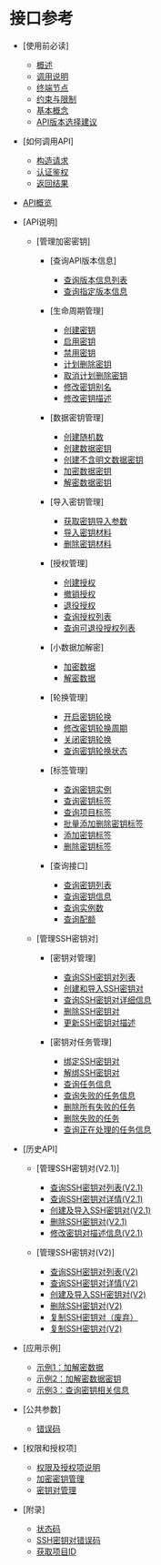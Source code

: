 # 接口参考

-   [使用前必读]
    -   [概述](概述.md)
    -   [调用说明](调用说明.md)
    -   [终端节点](终端节点.md)
    -   [约束与限制](约束与限制.md)
    -   [基本概念](基本概念.md)
    -   [API版本选择建议](API版本选择建议.md)

-   [如何调用API]
    -   [构造请求](构造请求.md)
    -   [认证鉴权](认证鉴权.md)
    -   [返回结果](返回结果.md)

-   [API概览](API概览.md)
-   [API说明]
    -   [管理加密密钥]
        -   [查询API版本信息]
            -   [查询版本信息列表](查询版本信息列表.md)
            -   [查询指定版本信息](查询指定版本信息.md)

        -   [生命周期管理]
            -   [创建密钥](创建密钥.md)
            -   [启用密钥](启用密钥.md)
            -   [禁用密钥](禁用密钥.md)
            -   [计划删除密钥](计划删除密钥.md)
            -   [取消计划删除密钥](取消计划删除密钥.md)
            -   [修改密钥别名](修改密钥别名.md)
            -   [修改密钥描述](修改密钥描述.md)

        -   [数据密钥管理]
            -   [创建随机数](创建随机数.md)
            -   [创建数据密钥](创建数据密钥.md)
            -   [创建不含明文数据密钥](创建不含明文数据密钥.md)
            -   [加密数据密钥](加密数据密钥.md)
            -   [解密数据密钥](解密数据密钥.md)

        -   [导入密钥管理]
            -   [获取密钥导入参数](获取密钥导入参数.md)
            -   [导入密钥材料](导入密钥材料.md)
            -   [删除密钥材料](删除密钥材料.md)

        -   [授权管理]
            -   [创建授权](创建授权.md)
            -   [撤销授权](撤销授权.md)
            -   [退役授权](退役授权.md)
            -   [查询授权列表](查询授权列表.md)
            -   [查询可退役授权列表](查询可退役授权列表.md)

        -   [小数据加解密]
            -   [加密数据](加密数据.md)
            -   [解密数据](解密数据.md)

        -   [轮换管理]
            -   [开启密钥轮换](开启密钥轮换.md)
            -   [修改密钥轮换周期](修改密钥轮换周期.md)
            -   [关闭密钥轮换](关闭密钥轮换.md)
            -   [查询密钥轮换状态](查询密钥轮换状态.md)

        -   [标签管理]
            -   [查询密钥实例](查询密钥实例.md)
            -   [查询密钥标签](查询密钥标签.md)
            -   [查询项目标签](查询项目标签.md)
            -   [批量添加删除密钥标签](批量添加删除密钥标签.md)
            -   [添加密钥标签](添加密钥标签.md)
            -   [删除密钥标签](删除密钥标签.md)

        -   [查询接口]
            -   [查询密钥列表](查询密钥列表.md)
            -   [查询密钥信息](查询密钥信息.md)
            -   [查询实例数](查询实例数.md)
            -   [查询配额](查询配额.md)

    -   [管理SSH密钥对]
        -   [密钥对管理]
            -   [查询SSH密钥对列表](查询SSH密钥对列表.md)
            -   [创建和导入SSH密钥对](创建和导入SSH密钥对.md)
            -   [查询SSH密钥对详细信息](查询SSH密钥对详细信息.md)
            -   [删除SSH密钥对](删除SSH密钥对.md)
            -   [更新SSH密钥对描述](更新SSH密钥对描述.md)

        -   [密钥对任务管理]
            -   [绑定SSH密钥对](绑定SSH密钥对.md)
            -   [解绑SSH密钥对](解绑SSH密钥对.md)
            -   [查询任务信息](查询任务信息.md)
            -   [查询失败的任务信息](查询失败的任务信息.md)
            -   [删除所有失败的任务](删除所有失败的任务.md)
            -   [删除失败的任务](删除失败的任务.md)
            -   [查询正在处理的任务信息](查询正在处理的任务信息.md)

-   [历史API]
    -   [管理SSH密钥对\(V2.1\)]
        -   [查询SSH密钥对列表\(V2.1\)](查询SSH密钥对列表(V2-1).md)
        -   [查询SSH密钥对详情\(V2.1\)](查询SSH密钥对详情(V2-1).md)
        -   [创建及导入SSH密钥对\(V2.1\)](创建及导入SSH密钥对(V2-1).md)
        -   [删除SSH密钥对\(V2.1\)](删除SSH密钥对(V2-1).md)
        -   [修改密钥对描述信息\(V2.1\)](修改密钥对描述信息(V2-1).md)

    -   [管理SSH密钥对\(V2\)]
        -   [查询SSH密钥对列表\(V2\)](查询SSH密钥对列表(V2).md)
        -   [查询SSH密钥对详情\(V2\)](查询SSH密钥对详情(V2).md)
        -   [创建及导入SSH密钥对\(V2\)](创建及导入SSH密钥对(V2).md)
        -   [删除SSH密钥对\(V2\)](删除SSH密钥对(V2).md)
        -   [复制SSH密钥对（废弃）](复制SSH密钥对（废弃）.md)
        -   [复制SSH密钥对\(V2\)](复制SSH密钥对(V2).md)

-   [应用示例]
    -   [示例1：加解密数据](示例1-加解密数据.md)
    -   [示例2：加解密数据密钥](示例2-加解密数据密钥.md)
    -   [示例3：查询密钥相关信息](示例3-查询密钥相关信息.md)

-   [公共参数]
    -   [错误码](错误码.md)

-   [权限和授权项]
    -   [权限及授权项说明](权限及授权项说明.md)
    -   [加密密钥管理](加密密钥管理.md)
    -   [密钥对管理](密钥对管理-0.md)

-   [附录]
    -   [状态码](状态码.md)
    -   [SSH密钥对错误码](SSH密钥对错误码.md)
    -   [获取项目ID](获取项目ID.md)


